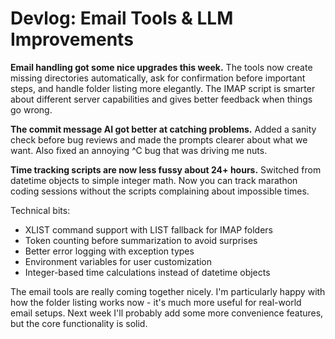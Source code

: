 # Devlog: Email Tools & LLM Improvements

**Email handling got some nice upgrades this week.** The tools now create missing directories automatically, ask for confirmation before important steps, and handle folder listing more elegantly. The IMAP script is smarter about different server capabilities and gives better feedback when things go wrong.

**The commit message AI got better at catching problems.** Added a sanity check before bug reviews and made the prompts clearer about what we want. Also fixed an annoying ^C bug that was driving me nuts.

**Time tracking scripts are now less fussy about 24+ hours.** Switched from datetime objects to simple integer math. Now you can track marathon coding sessions without the scripts complaining about impossible times.

Technical bits:
- XLIST command support with LIST fallback for IMAP folders
- Token counting before summarization to avoid surprises
- Better error logging with exception types
- Environment variables for user customization
- Integer-based time calculations instead of datetime objects

The email tools are really coming together nicely. I'm particularly happy with how the folder listing works now - it's much more useful for real-world email setups. Next week I'll probably add some more convenience features, but the core functionality is solid.
